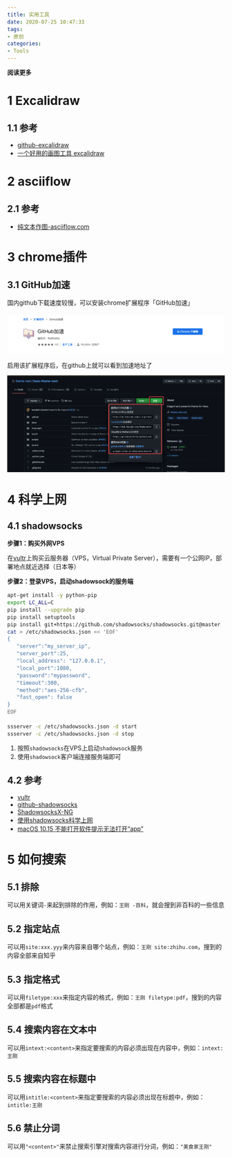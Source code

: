```yaml
---
title: 实用工具
date: 2020-07-25 10:47:33
tags: 
- 原创
categories: 
- Tools
---
```


**阅读更多**

<!--more-->

# 1 Excalidraw

## 1.1 参考

* [github-excalidraw](https://github.com/excalidraw/excalidraw)
* [一个好用的画图工具 excalidraw](https://learnku.com/articles/47662)

# 2 asciiflow

## 2.1 参考

* [纯文本作图-asciiflow.com](http://asciiflow.com/)

# 3 chrome插件

## 3.1 GitHub加速

国内github下载速度较慢，可以安装chrome扩展程序「GitHub加速」

![fig1](/images/实用工具/chrome_fig1)

启用该扩展程序后，在github上就可以看到加速地址了

![fig2](/images/实用工具/chrome_fig2)

# 4 科学上网

## 4.1 shadowsocks

**步骤1：购买外网VPS**

在[vultr](https://www.vultr.com/)上购买云服务器（VPS，Virtual Private Server），需要有一个公网IP，部署地点就近选择（日本等）

**步骤2：登录VPS，启动shadowsock的服务端**

```sh
apt-get install -y python-pip
export LC_ALL=C
pip install --upgrade pip
pip install setuptools
pip install git+https://github.com/shadowsocks/shadowsocks.git@master
cat > /etc/shadowsocks.json << 'EOF'
{ 
   "server":"my_server_ip", 
   "server_port":25, 
   "local_address": "127.0.0.1", 
   "local_port":1080, 
   "password":"mypassword",
   "timeout":300, 
   "method":"aes-256-cfb", 
   "fast_open": false
}
EOF

ssserver -c /etc/shadowsocks.json -d start
ssserver -c /etc/shadowsocks.json -d stop
```

1. 按照`shadowsocks`在VPS上启动`shadowsock`服务
1. 使用`shadowsock`客户端连接服务端即可

## 4.2 参考

* [vultr](https://www.vultr.com/)
* [github-shadowsocks](https://github.com/shadowsocks/shadowsocks)
* [ShadowsocksX-NG](https://github.com/shadowsocks/ShadowsocksX-NG)
* [使用shadowsocks科学上网](https://www.textarea.com/ExpectoPatronum/shiyong-shadowsocks-kexue-shangwang-265/)
* [macOS 10.15 不能打开软件提示无法打开“app”](https://juejin.im/post/5da68a73f265da5b616de149)

# 5 如何搜索

## 5.1 排除

可以用关键词`-`来起到排除的作用，例如：`王刚 -百科`，就会搜到非百科的一些信息

## 5.2 指定站点

可以用`site:xxx.yyy`来内容来自哪个站点，例如：`王刚 site:zhihu.com`，搜到的内容全部来自知乎

## 5.3 指定格式

可以用`filetype:xxx`来指定内容的格式，例如：`王刚 filetype:pdf`，搜到的内容全部都是`pdf`格式

## 5.4 搜索内容在文本中

可以用`intext:<content>`来指定要搜索的内容必须出现在内容中，例如：`intext:王刚`

## 5.5 搜索内容在标题中

可以用`intitle:<content>`来指定要搜索的内容必须出现在标题中，例如：`intitle:王刚`

## 5.6 禁止分词

可以用`"<content>"`来禁止搜索引擎对搜索内容进行分词，例如：`"美食家王刚"`
